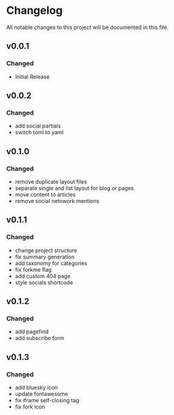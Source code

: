 # Changelog

All notable changes to this project will be documented in this file.

## v0.0.1

### Changed

-   Initial Release

## v0.0.2

### Changed

-   add social partials
-   switch toml to yaml

## v0.1.0

### Changed

-   remove duplicate layout files
-   separate single and list layout for blog or pages
-   move content to articles
-   remove social netowork mentions

## v0.1.1

### Changed

-   change project structure
-   fix summary generation
-   add taxonomy for categories
-   fix forkme flag
-   add custom 404 page
-   style socials shortcode

## v0.1.2

### Changed

-   add pagefind
-   add subscribe form

## v0.1.3

### Changed

- add bluesky icon
- update fontawesome
- fix iframe self-closing tag
- fix fork icon
